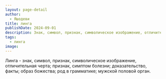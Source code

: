 ```yaml
---
layout: page-detail
author:
  - Яшодеви
title: линга
publishDate: 2024-09-01
description: Знак, символ, признак, символическое изображение, отличительная черта; признак, симптом болезни; доказательство, факты; образ божества; род в грамматике; мужской половой орган.
tags:
  - линга
image:
---
```

Линга - знак, символ, признак, символическое изображение, отличительная черта; признак, симптом болезни; доказательство, факты; образ божества; род в грамматике; мужской половой орган.

